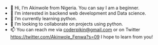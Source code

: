 - 👋 Hi, I’m Akinwole from Nigeria. You can say I am a beginner.
- 👀 I’m interested in backend web development and Data science.
- 🌱 I’m currently learning python.
- 💞️ I’m looking to collaborate on projects using python.
- 📫 You can reach me via coderpikin@gmail.com or on Twitter https://twitter.com/Akinwole_Fenwa?s=09
I hope to learn from you! 

<!---
Akinwole-Fenwa/Akinwole-Fenwa is a ✨ special ✨ repository because its `README.md` (this file) appears on your GitHub profile.
You can click the Preview link to take a look at your changes.
--->
